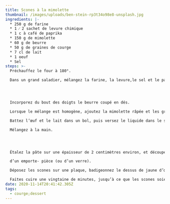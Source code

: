 ```yaml
---
title: Scones à la mimolette
thumbnail: /images/uploads/ben-stein-rp3t34o98e8-unsplash.jpg
ingredients: |-
  * 250 g de farine 
  * 1 ⁄ 2 sachet de levure chimique
  * 1 c à café de paprika
  * 150 g de mimolette
  * 60 g de beurre
  * 50 g de graines de courge
  * 7 cl de lait
  * 1 oeuf
  * Sel
steps: >-
  Préchauffez le four à 180°. 

  Dans un grand saladier, mélangez la farine, la levure,le sel et le paprika.




  Incorporez du bout des doigts le beurre coupé en dés. 

  Lorsque le mélange est homogène, ajoutez la mimolette râpée et les graines de courge. 

  Battez l’œuf et le lait dans un bol, puis versez le liquide dans le saladier. 

  Mélangez à la main. 




  Étalez la pâte sur une épaisseur de 2 centimètres environ, et découpez des disques à l’aide 

  d’un emporte- pièce (ou d’un verre).

  Déposez les scones sur une plaque, badigeonnez le dessus de jaune d’œuf délayé avec le lait.

  Faites cuire une vingtaine de minutes, jusqu’à ce que les scones soient bien dorés.
date: 2020-11-14T20:41:42.305Z
tags:
  - courge;dessert
---
```

